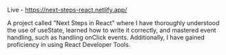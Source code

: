 Live - https://next-steps-react.netlify.app/

A project called "Next Steps in React" where I have thoroughly understood the use of useState, learned how to write it correctly, and mastered event handling, such as handling onClick events. Additionally, I have gained proficiency in using React Developer Tools.
